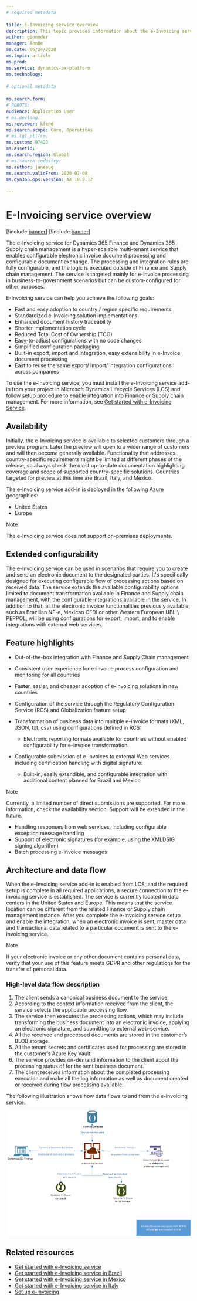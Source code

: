 ```yaml
---
# required metadata

title: E-Invoicing service overview
description: This topic provides information about the e-Invoicing service in Dynamics 365 Finance and Dynamics 365 Supply chain management.
author: gionoder
manager: AnnBe
ms.date: 06/24/2020
ms.topic: article
ms.prod: 
ms.service: dynamics-ax-platform
ms.technology: 

# optional metadata

ms.search.form: 
# ROBOTS: 
audience: Application User
# ms.devlang: 
ms.reviewer: kfend
ms.search.scope: Core, Operations
# ms.tgt_pltfrm: 
ms.custom: 97423
ms.assetid: 
ms.search.region: Global
# ms.search.industry: 
ms.author: janeaug
ms.search.validFrom: 2020-07-08
ms.dyn365.ops.version: AX 10.0.12

---
```


# E-Invoicing service overview

[!include [banner](../includes/banner.md)]
[!include [banner](../includes/preview-banner.md)]


The e-Invoicing service for Dynamics 365 Finance and Dynamics 365 Supply chain management is a hyper-scalable multi-tenant service that enables configurable electronic invoice document processing and configurable document exchange. The processing and integration rules are fully configurable, and the logic is executed outside of Finance and Supply chain management. The service is targeted mainly for e-invoice processing in business-to-government scenarios but can be custom-configured for other purposes.

E-Invoicing service can help you achieve the following goals:

- Fast and easy adoption to country / region specific requirements
- Standardized e-Invoicing solution implementations
- Enhanced document history traceability
- Shorter implementation cycle
- Reduced Total Cost of Ownership (TCO)
- Easy-to-adjust configurations with no code changes
- Simplified configuration packaging
- Built-in export, import and integration, easy extensibility in e-Invoice document processing
- East to reuse the same export/ import/ integration configurations across companies

To use the e-Invoicing service, you must install the e-Invoicing service add-in from your project in Microsoft Dynamics Lifecycle Services (LCS) and follow setup procedure to enable integration into Finance or Supply chain management. For more information, see [Get started with e-Invoicing Service](e-invoicing-get-started.md).

## Availability

Initially, the e-Invoicing service is available to selected customers through a preview program. Later the preview will open to a wider range of customers and will then become generally available. Functionality that addresses country-specific requirements might be limited at different phases of the release, so always check the most up-to-date documentation highlighting coverage and scope of supported country-specific solutions. Countries targeted for preview at this time are Brazil, Italy, and Mexico.

The e-Invoicing service add-in is deployed in the following Azure geographies:

- United States
- Europe

> [!NOTE]
> The e-Invoicing service does not support on-premises deployments.

## Extended configurability

The e-Invoicing service can be used in scenarios that require you to create and send an electronic document to the designated parties. It's specifically designed for executing configurable flow of processing actions based on received data. The service extends the available configurability options limited to document transformation available in Finance and Supply chain management, with the configurable integrations available in the service. In addition to that, all the electronic invoice functionalities previously available, such as Brazilian NF-e, Mexican CFDI or other Western European UBL \\ PEPPOL, will be using configurations for export, import, and to enable integrations with external web services.

## Feature highlights

-  Out-of-the-box integration with Finance and Supply Chain management
-  Consistent user experience for e-invoice process configuration and monitoring for all countries
-  Faster, easier, and cheaper adoption of e-invoicing solutions in new countries
-  Configuration of the service through the Regulatory Configuration Service (RCS) and Globalization feature setup
-  Transformation of business data into multiple e-invoice formats (XML, JSON, txt, csv) using configurations defined in RCS:

    - Electronic reporting formats available for countries without enabled configurability for e-invoice transformation

- Configurable submission of e-invoices to external Web services including certification handling with digital signature:

    - Built-in, easily extendible, and configurable integration with additional content planned for Brazil and Mexico

> [!NOTE]
> Currently, a limited number of direct submissions are supported. For more information, check the availability section. Support will be extended in the future.

- Handling responses from web services, including configurable exception message handling
- Support of electronic signatures (for example, using the XMLDSIG signing algorithm)
- Batch processing e-invoice messages

## Architecture and data flow

When the e-Invoicing service add-in is enabled from LCS, and the required setup is complete in all required applications, a secure connection to the e-invoicing service is established. The service is currently located in data centers in the United States and Europe. This means that the service location can be different from the related Finance or Supply chain management instance. After you complete the e-invoicing service setup and enable the integration, when an electronic invoice is sent, master data and transactional data related to a particular document is sent to the e-invoicing service.

> [!NOTE]
> If your electronic invoice or any other document contains personal data, verify that your use of this feature meets GDPR and other regulations for the transfer of personal data.

### High-level data flow description

1. The client sends a canonical business document to the service.
2. According to the context information received from the client, the service selects the applicable processing flow.
3. The service then executes the processing actions, which may include transforming the business document into an electronic invoice, applying an electronic signature, and submitting to external web-service.
4. All the received and processed documents are stored in the customer’s BLOB storage.
5. All the tenant secrets and certificates used for processing are stored in the customer’s Azure Key Vault.
6. The service provides on-demand information to the client about the processing status of for the sent business document.
7. The client receives information about the completed processing execution and make all the log information as well as document created or received during flow processing available.

The following illustration shows how data flows to and from the e-invoicing service.

![Dverview diagram of the e-Invoicing service data flow](media/e-invoicing-service-data-flow-diagram-overview.png)

## Related resources

- [Get started with e-Invoicing service](e-invoicing-get-started.md)
- [Get started with e-Invoicing service in Brazil](e-invoicing-bra-get-started.md)
- [Get started with e-Invoicing service in Mexico](e-invoicing-mex-get-started.md)
- [Get started with e-Invoicing service in Italy](e-invoicing-ita-get-started.md)
- [Set up e-Invoicing](e-invoicing-setup.md)
